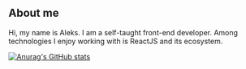 <!--### Hi there, I'm Alex 👋-->

<!--
**annms-fnc/annms-fnc** is a ✨ _special_ ✨ repository because its `README.md` (this file) appears on your GitHub profile.
Here are some ideas to get you started:
- 🔭 I’m currently working on ...
- 🌱 I’m currently learning ...
- 👯 I’m looking to collaborate on ...
- 🤔 I’m looking for help with ...
- 💬 Ask me about ...
- 📫 How to reach me: ...
- 😄 Pronouns: ...
- ⚡ Fun fact: ...
-->
<!-- ![alt text](https://github.com/danleks/danleks/blob/main/mybio.svg) -->

## About me
Hi, my name is Aleks. I am a self-taught front-end developer. Among technologies I enjoy working with is ReactJS and its ecosystem.

[![Anurag's GitHub stats](https://github-readme-stats.vercel.app/api?username=danleks)](https://github.com/danleks/github-readme-stats)


<!--
Icons made by <a href="https://www.flaticon.com/authors/freepik" title="Freepik">Freepik</a> from <a href="https://www.flaticon.com/" title="Flaticon">www.flaticon.com</a>
Icons made by <a href="https://www.flaticon.com/authors/monkik" title="monkik">Monkik</a> from <a href="https://www.flaticon.com/" title="Flaticon">www.flaticon.com</a>
-->
